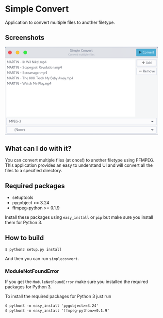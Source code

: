 # Simple Convert

Application to convert multiple files to another filetype.

## Screenshots

![Simple Convert mainwindow](data/screenshots/mainwindow.png)

## What can I do with it?

You can convert multiple files (at once!) to another filetype using FFMPEG.
This application provides an easy to understand UI and will convert all the files
to a specified directory.

## Required packages

- setuptools
- pygobject >= 3.24
- ffmpeg-python >= 0.1.9

Install these packages using `easy_install` or `pip` but make sure you
install them for Python 3.


## How to build

```
$ python3 setup.py install
```

And then you can run `simpleconvert`.

### ModuleNotFoundError

If you get the `ModuleNotFoundError` make sure you installed the required
packages for Python 3.

To install the required packages for Python 3 just run

```
$ python3 -m easy_install 'pygobject>=3.24'
$ python3 -m easy_install 'ffmpeg-python>=0.1.9'
```
